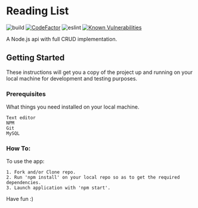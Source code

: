 # Reading List

![build](https://github.com/reMRKableDev/reading-list/workflows/build/badge.svg) [![CodeFactor](https://www.codefactor.io/repository/github/remrkabledev/reading-list/badge/master)](https://www.codefactor.io/repository/github/remrkabledev/reading-list/overview/master) ![eslint](https://github.com/reMRKableDev/reading-list/workflows/eslint/badge.svg) [![Known Vulnerabilities](https://snyk.io/test/github/reMRKableDev/reading-list/badge.svg)](https://snyk.io/test/github/reMRKableDev/reading-list)

A Node.js api with full CRUD implementation.

## Getting Started

These instructions will get you a copy of the project up and running on your local machine for development and testing purposes.

### Prerequisites

What things you need installed on your local machine.

```
Text editor
NPM
Git
MySQL
```

### How To:

To use the app:

```
1. Fork and/or Clone repo.
2. Run 'npm install' on your local repo so as to get the required dependencies.
3. Launch application with 'npm start'.
```

Have fun :)
